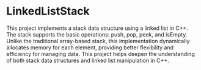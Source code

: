 # LinkedListStack
This project implements a stack data structure using a linked list in C++. The stack supports the basic operations: push, pop, peek, and isEmpty. Unlike the traditional array-based stack, this implementation dynamically allocates memory for each element, providing better flexibility and efficiency for managing data. This project helps deepen the understanding of both stack data structures and linked list manipulation in C++.
